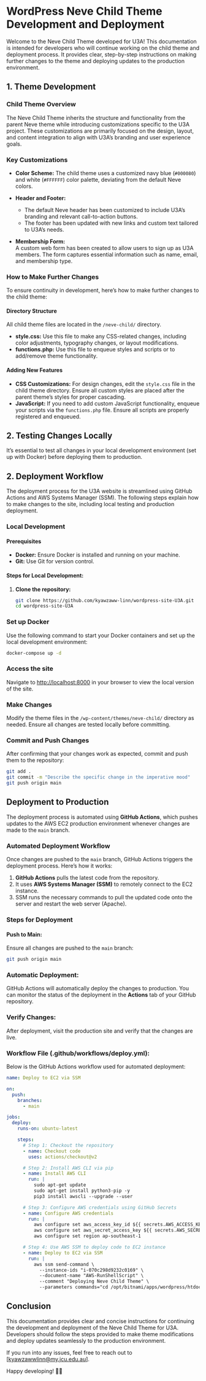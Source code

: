 # WordPress Neve Child Theme Development and Deployment

Welcome to the Neve Child Theme developed for U3A! This documentation is intended for developers who will continue working on the child theme and deployment process. It provides clear, step-by-step instructions on making further changes to the theme and deploying updates to the production environment.

## 1. Theme Development

### Child Theme Overview
The Neve Child Theme inherits the structure and functionality from the parent Neve theme while introducing customizations specific to the U3A project. These customizations are primarily focused on the design, layout, and content integration to align with U3A’s branding and user experience goals.

### Key Customizations
- **Color Scheme:** The child theme uses a customized navy blue (`#000080`) and white (`#FFFFFF`) color palette, deviating from the default Neve colors.
  
- **Header and Footer:**
  - The default Neve header has been customized to include U3A’s branding and relevant call-to-action buttons.
  - The footer has been updated with new links and custom text tailored to U3A’s needs.

- **Membership Form:**  
  A custom web form has been created to allow users to sign up as U3A members. The form captures essential information such as name, email, and membership type.


### How to Make Further Changes

To ensure continuity in development, here’s how to make further changes to the child theme:

#### Directory Structure
All child theme files are located in the `/neve-child/` directory.

- **style.css:** Use this file to make any CSS-related changes, including color adjustments, typography changes, or layout modifications.
- **functions.php:** Use this file to enqueue styles and scripts or to add/remove theme functionality.

#### Adding New Features
- **CSS Customizations:** For design changes, edit the `style.css` file in the child theme directory. Ensure all custom styles are placed after the parent theme’s styles for proper cascading.
- **JavaScript:** If you need to add custom JavaScript functionality, enqueue your scripts via the `functions.php` file. Ensure all scripts are properly registered and enqueued.

## 2. Testing Changes Locally
It’s essential to test all changes in your local development environment (set up with Docker) before deploying them to production.


## 2. Deployment Workflow

The deployment process for the U3A website is streamlined using GitHub Actions and AWS Systems Manager (SSM). The following steps explain how to make changes to the site, including local testing and production deployment.

### Local Development

#### Prerequisites
- **Docker:** Ensure Docker is installed and running on your machine.
- **Git:** Use Git for version control.

#### Steps for Local Development:

1. **Clone the repository:**
   ```bash
   git clone https://github.com/kyawzaww-linn/wordpress-site-U3A.git
   cd wordpress-site-U3A
### Set up Docker
Use the following command to start your Docker containers and set up the local development environment:

```bash
docker-compose up -d
```

### Access the site
Navigate to [http://localhost:8000](http://localhost:8000) in your browser to view the local version of the site.

### Make Changes
Modify the theme files in the `/wp-content/themes/neve-child/` directory as needed. Ensure all changes are tested locally before committing.

### Commit and Push Changes
After confirming that your changes work as expected, commit and push them to the repository:

```bash
git add .
git commit -m "Describe the specific change in the imperative mood"
git push origin main
```

## Deployment to Production

The deployment process is automated using **GitHub Actions**, which pushes updates to the AWS EC2 production environment whenever changes are made to the `main` branch.

### Automated Deployment Workflow

Once changes are pushed to the `main` branch, GitHub Actions triggers the deployment process. Here’s how it works:

1. **GitHub Actions** pulls the latest code from the repository.
2. It uses **AWS Systems Manager (SSM)** to remotely connect to the EC2 instance.
3. SSM runs the necessary commands to pull the updated code onto the server and restart the web server (Apache).

### Steps for Deployment

#### Push to Main:
Ensure all changes are pushed to the `main` branch:
```bash
git push origin main
```

### Automatic Deployment:
GitHub Actions will automatically deploy the changes to production. You can monitor the status of the deployment in the **Actions** tab of your GitHub repository.

### Verify Changes:
After deployment, visit the production site and verify that the changes are live.

### Workflow File (.github/workflows/deploy.yml):
Below is the GitHub Actions workflow used for automated deployment:

```yaml
name: Deploy to EC2 via SSM

on:
  push:
    branches:
      - main

jobs:
  deploy:
    runs-on: ubuntu-latest

    steps:
      # Step 1: Checkout the repository
      - name: Checkout code
        uses: actions/checkout@v2

      # Step 2: Install AWS CLI via pip
      - name: Install AWS CLI
        run: |
          sudo apt-get update
          sudo apt-get install python3-pip -y
          pip3 install awscli --upgrade --user

      # Step 3: Configure AWS credentials using GitHub Secrets
      - name: Configure AWS credentials
        run: |
          aws configure set aws_access_key_id ${{ secrets.AWS_ACCESS_KEY_ID }}
          aws configure set aws_secret_access_key ${{ secrets.AWS_SECRET_ACCESS_KEY }}
          aws configure set region ap-southeast-1

      # Step 4: Use AWS SSM to deploy code to EC2 instance
      - name: Deploy to EC2 via SSM
        run: |
          aws ssm send-command \
            --instance-ids "i-070c298d9232c0169" \
            --document-name "AWS-RunShellScript" \
            --comment "Deploying Neve Child Theme" \
            --parameters commands="cd /opt/bitnami/apps/wordpress/htdocs/wp-content/themes/neve-child
```

## Conclusion
This documentation provides clear and concise instructions for continuing the development and deployment of the Neve Child Theme for U3A. Developers should follow the steps provided to make theme modifications and deploy updates seamlessly to the production environment.

If you run into any issues, feel free to reach out to [kyawzawwlinn@my.jcu.edu.au].

Happy developing! 🚀✨

